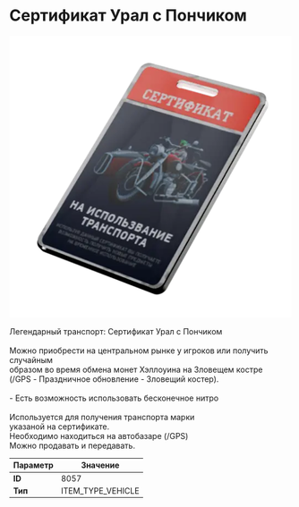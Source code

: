 # Сертификат Урал с Пончиком

![Item Image](../img/8057.webp?raw=true)

Легендарный транспорт: Сертификат Урал с Пончиком<br><br>Можно приобрести на центральном рынке у игроков или получить случайным<br>образом во время обмена монет Хэллоуина на Зловещем костре<br>(/GPS - Праздничное обновление - Зловещий костер).<br><br>- Есть возможность использовать бесконечное нитро<br><br>Используется для получения транспорта марки <br>указаной на сертификате.<br>Необходимо находиться на автобазаре (/GPS)<br>Можно продавать и передавать.


| Параметр | Значение |
|----------|----------|
| **ID** | 8057 |
| **Тип** | ITEM_TYPE_VEHICLE |

